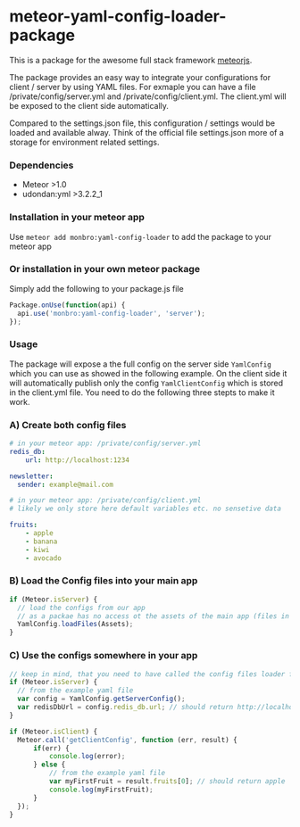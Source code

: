 meteor-yaml-config-loader-package
=================================

This is a package for the awesome full stack framework [meteorjs](https://www.meteor.com/).

The package provides an easy way to integrate your configurations for client / server by using YAML files. For exmaple you can have a file /private/config/server.yml and /private/config/client.yml. The client.yml will be exposed to the client side automatically.

Compared to the settings.json file, this configuration / settings would be loaded and available alway. Think of the official file settings.json more of a storage for environment related settings.

### Dependencies

* Meteor >1.0
* udondan:yml >3.2.2_1

### Installation in your meteor app

Use `meteor add monbro:yaml-config-loader` to add the package to your meteor app

### Or installation in your own meteor package

Simply add the following to your package.js file

``` js
Package.onUse(function(api) {
  api.use('monbro:yaml-config-loader', 'server');
});

```

### Usage

The package will expose a the full config on the server side `YamlConfig` which you can use as showed in the following example. On the client side it will automatically publish only the config `YamlClientConfig` which is stored in the client.yml file. You need to do the following three stepts to make it work.

### A) Create both config files

``` yml
# in your meteor app: /private/config/server.yml
redis_db:
    url: http://localhost:1234

newsletter:
  sender: example@mail.com
```

``` yml
# in your meteor app: /private/config/client.yml
# likely we only store here default variables etc. no sensetive data

fruits:
    - apple
    - banana
    - kiwi
    - avocado
```

### B) Load the Config files into your main app

``` js
if (Meteor.isServer) {
  // load the configs from our app
  // as a packae has no access ot the assets of the main app (files in the private folder), we need to pass the `Assets` object
  YamlConfig.loadFiles(Assets);
}
```

### C) Use the configs somewhere in your app

``` js
// keep in mind, that you need to have called the config files loader from step B) before using the following code
if (Meteor.isServer) {
  // from the example yaml file
  var config = YamlConfig.getServerConfig();
  var redisDbUrl = config.redis_db.url; // should return http://localhost:1234
}
```

``` js
if (Meteor.isClient) {
  Meteor.call('getClientConfig', function (err, result) {
      if(err) {
          console.log(error);
      } else {
          // from the example yaml file
          var myFirstFruit = result.fruits[0]; // should return apple
          console.log(myFirstFruit);
      }
  });
}
```